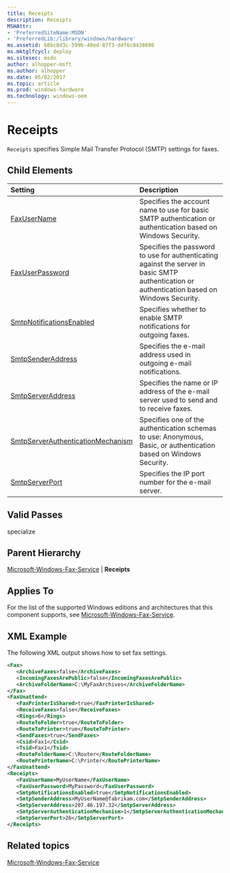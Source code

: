 ```yaml
---
title: Receipts
description: Receipts
MSHAttr:
- 'PreferredSiteName:MSDN'
- 'PreferredLib:/library/windows/hardware'
ms.assetid: b8bc8d3c-599b-40ed-87f3-d4f6c0438690
ms.mktglfcycl: deploy
ms.sitesec: msdn
author: alhopper-msft
ms.author: alhopper
ms.date: 05/02/2017
ms.topic: article
ms.prod: windows-hardware
ms.technology: windows-oem
---
```

# Receipts

`Receipts` specifies Simple Mail Transfer Protocol (SMTP) settings for faxes.

## Child Elements

| Setting                 | Description                                                                           |
|:------------------------|:--------------------------------------------------------------------------------------|
| [FaxUserName](microsoft-windows-fax-service-receipts-faxusername.md) | Specifies the account name to use for basic SMTP authentication or authentication based on Windows Security. |
| [FaxUserPassword](microsoft-windows-fax-service-receipts-faxuserpassword.md) | Specifies the password to use for authenticating against the server in basic SMTP authentication or authentication based on Windows Security. |
| [SmtpNotificationsEnabled](microsoft-windows-fax-service-receipts-smtpnotificationsenabled.md) | Specifies whether to enable SMTP notifications for outgoing faxes. |
| [SmtpSenderAddress](microsoft-windows-fax-service-receipts-smtpsenderaddress.md) | Specifies the e-mail address used in outgoing e-mail notifications. |
| [SmtpServerAddress](microsoft-windows-fax-service-receipts-smtpserveraddress.md) | Specifies the name or IP address of the e-mail server used to send and to receive faxes. |
| [SmtpServerAuthenticationMechanism](microsoft-windows-fax-service-receipts-smtpserverauthenticationmechanism.md) | Specifies one of the authentication schemas to use: Anonymous, Basic, or authentication based on Windows Security. |
| [SmtpServerPort](microsoft-windows-fax-service-receipts-smtpserverport.md) | Specifies the IP port number for the e-mail server. |

## Valid Passes

specialize

## Parent Hierarchy

[Microsoft-Windows-Fax-Service](microsoft-windows-fax-service.md) | **Receipts**

## Applies To

For the list of the supported Windows editions and architectures that this component supports, see [Microsoft-Windows-Fax-Service](microsoft-windows-fax-service.md).

## XML Example

The following XML output shows how to set fax settings.

```XML
<Fax>
   <ArchiveFaxes>false</ArchiveFaxes>
   <IncomingFaxesArePublic>false</IncomingFaxesArePublic>
   <ArchiveFolderName>C:\MyFaxArchives</ArchiveFolderName>
</Fax>
<FaxUnattend>
   <FaxPrinterIsShared>true</FaxPrinterIsShared>
   <ReceiveFaxes>false</ReceiveFaxes>
   <Rings>6</Rings>
   <RouteToFolder>true</RouteToFolder>
   <RouteToPrinter>true</RouteToPrinter>
   <SendFaxes>true</SendFaxes>
   <Csid>Fax1</Csid>
   <Tsid>Fax1</Tsid>
   <RouteFolderName>C:\Router</RouteFolderName>
   <RoutePrinterName>C:\Printer</RoutePrinterName>
</FaxUnattend>
<Receipts>
   <FaxUserName>MyUserName</FaxUserName>
   <FaxUserPassword>MyPassword</FaxUserPassword>
   <SmtpNotificationsEnabled>true</SmtpNotificationsEnabled>
   <SmtpSenderAddress>MyUserName@fabrikam.com</SmtpSenderAddress>
   <SmtpServerAddress>207.46.197.32</SmtpServerAddress>
   <SmtpServerAuthenticationMechanism>1</SmtpServerAuthenticationMechanism>
   <SmtpServerPort>26</SmtpServerPort>
</Receipts>
```

## Related topics

[Microsoft-Windows-Fax-Service](microsoft-windows-fax-service.md)
